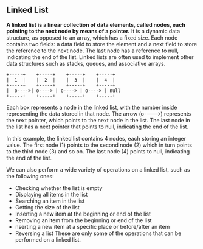 ## Linked List
**A linked list is a linear collection of data elements, called nodes, each pointing to the next node by means of a pointer.** It is a dynamic data structure, as opposed to an array, which has a fixed size. Each node contains two fields: a data field to store the element and a next field to store the reference to the next node. The last node has a reference to null, indicating the end of the list. Linked lists are often used to implement other data structures such as stacks, queues, and associative arrays.
```
+-----+    +-----+    +-----+    +-----+
|  1  |    |  2  |    |  3  |    |  4  |
+-----+    +-----+    +-----+    +-----+
|  o---->| o----> | o----> | o----> | null
+-----+    +-----+    +-----+    +-----+
```
Each box represents a node in the linked list, with the number inside representing the data stored in that node. The arrow (o---->) represents the next pointer, which points to the next node in the list. The last node in the list has a next pointer that points to null, indicating the end of the list.

In this example, the linked list contains 4 nodes, each storing an integer value. The first node (1) points to the second node (2) which in turn points to the third node (3) and so on. The last node (4) points to null, indicating the end of the list.

We can also perform a wide variety of operations on a linked list, such as
the following ones:
  * Checking whether the list is empty
  * Displaying all items in the list
  * Searching an item in the list
  * Getting the size of the list
  * Inserting a new item at the beginning or end of the list
  * Removing an item from the beginning or end of the list
  * nserting a new item at a specific place or before/after an item
  * Reversing a list
  These are only some of the operations that can be performed on a linked list.

